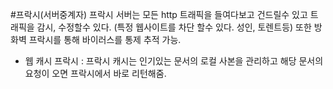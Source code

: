

#프락시(서버중계자)
프락시 서버는 모든 http 트래픽을 들여다보고 건드릴수 있고 트래픽을 감시, 수정할수 있다.
(특정 웹사이트를 차단 할수 있다. 성인, 토렌트등) 또한 방화벽 프락시를 통해 바이러스를 통제 추적 가능.
- 웹 캐시 프락시 : 프락시 캐시는 인기있는 문서의 로컬 사본을 관리하고 해당 문서의 요청이 오면 프락시에서 바로 리턴해줌.
